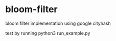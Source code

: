 # bloom-filter
bloom filter implementation using google cityhash

test by running python3 run_example.py
